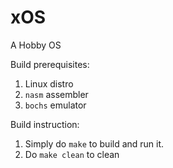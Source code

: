 # xOS
A Hobby OS

Build prerequisites:
1. Linux distro
2. `nasm` assembler
3. `bochs` emulator

Build instruction:
1. Simply do `make` to build and run it.
2. Do `make clean` to clean

